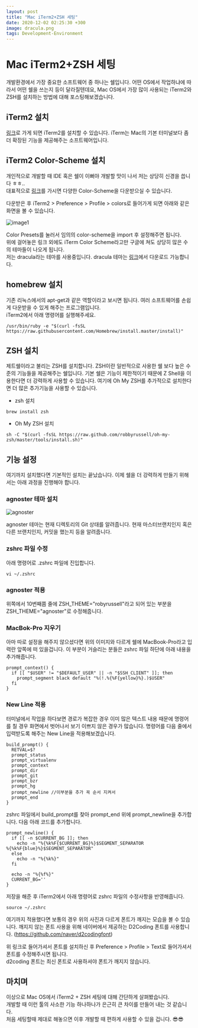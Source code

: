 ```yaml
---
layout: post
title: "Mac iTerm2+ZSH 세팅"
date: 2020-12-02 02:25:30 +300
image: dracula.png
tags: Development-Environment
---
```

  
# Mac iTerm2+ZSH 세팅  
  
개발환경에서 가장 중요한 소프트웨어 중 하나는 쉘입니다. 어떤 OS에서 작업하냐에 따라서 어떤 쉘을 쓰는지 등이 달라질텐데요, Mac OS에서 가장 많이 사용되는 iTerm2와 ZSH를 설치하는 방법에 대해 포스팅해보겠습니다.  
  
## iTerm2 설치  
  
[링크](https://iterm2.com/)로 가게 되면 iTerm2를 설치할 수 있습니다. iTerm는 Mac의 기본 터미널보다 좀 더 확장된 기능을 제공해주는 소프트웨어입니다.   

## iTerm2 Color-Scheme 설치  

개인적으로 개발할 때 IDE 혹은 쉘이 이뻐야 개발할 맛이 나서 저는 상당히 신경을 씁니다 ㅎㅎ..  
대표적으로 [링크](https://github.com/mbadolato/iTerm2-Color-Schemes)를 가시면 다양한 Color-Scheme을 다운받으실 수 있습니다.  
  
다운받은 후 iTerm2 > Preference > Profile > colors로 들어가게 되면 아래와 같은 화면을 볼 수 있습니다.  
  
![image1](https://miro.medium.com/max/1126/1*3eqvqUKzz84yJljncRWOAA.png)  
  
Color Presets를 눌러서 임의의 color-scheme을 import 후 설정해주면 됩니다.  
위에 걸어놓은 링크 외에도 iTerm Color Scheme라고만 구글에 쳐도 상당히 많은 수의 테마들이 나오게 됩니다.  
저는 dracula라는 테마를 사용중입니다. dracula 테마는 [링크](https://github.com/dracula/dracula-theme)에서 다운로드 가능합니다. 
  
## homebrew 설치  
  
기존 리눅스에서의 apt-get과 같은 역할이라고 보시면 됩니다. 여러 소프트웨어를 손쉽게 다운받을 수 있게 해주는 프로그램입니다.  
iTerm2에서 아래 명령어를 실행해주세요.
  
```
/usr/bin/ruby -e "$(curl -fsSL https://raw.githubusercontent.com/Homebrew/install.master/install)"
```
  
## ZSH 설치  
  
제트쉘이라고 불리는 ZSH를 설치합니다. ZSH이란 일반적으로 사용한 쉘 보다 높은 수준의 기능들을 제공해주는 쉘입니다. 기본 쉘은 기능이 제한적이기 때문에 Z Shell을 이용한다면 더 강력하게 사용할 수 있습니다. 여기에 Oh My ZSH를 추가적으로 설치한다면 더 많은 추가기능을 사용할 수 있습니다.  
  
* zsh 설치

```
brew install zsh
```
  
* Oh My ZSH 설치  
  
```
sh -C "$(curl -fsSL https://raw.github.com/robbyrussell/oh-my-zsh/master/tools/install.sh)"
```
  
## 기능 설정  
  
여기까지 설치했다면 기본적인 설치는 끝났습니다. 이제 쉘을 더 강력하게 만들기 위해서는 아래 과정을 진행해야 합니다.  
  
### agnoster 테마 설치  
  
![agnoster]({{site.baseurl}}/images/agnoster)

agnoster 테마는 현재 디렉토리의 Git 상태를 알려줍니다. 현재 마스터브랜치인지 혹은 다른 브랜치인지, 커밋을 했는지 등을 알려줍니다.  
  
### zshrc 파일 수정  
  
아래 명령어로 .zshrc 파일에 진입합니다.   

```
vi ~/.zshrc
```
  
### agnoster 적용

위쪽에서 10번째쯤 줄에 ZSH\_THEME="robyrussell"라고 되어 있는 부분을 ZSH\_THEME="agnoster"로 수정해줍니다.  
  
### MacBok-Pro 지우기  
  
아마 따로 설정을 해주지 않으셨다면 위의 이미지와 다르게 쉘에 MacBook-Pro라고 입력란 앞쪽에 떠 있을겁니다. 이 부분이 거슬리는 분들은 zshrc 파일 하단에 아래 내용을 추가해줍니다.  

```
prompt_context() {
  if [[ "$USER" != "$DEFAULT_USER" || -n "$SSH_CLIENT" ]]; then
    prompt_segment black default "%(!.%{%F{yellow}%}.)$USER"
  fi
}
```
  
### New Line 적용
  
터미널에서 작업을 하다보면 경로가 복잡한 경우 이미 많은 텍스트 내용 때문에 명령어를 칠 경우 화면에서 벗어나서 보기 이쁘지 않은 경우가 많습니다. 명령어를 다음 줄에서 입력받도록 해주는 New Line을 적용해보겠습니다.  
  
```
build_prompt() {
  RETVAL=$?
  prompt_status
  prompt_virtualenv
  prompt_context
  prompt_dir
  prompt_git
  prompt_bzr
  prompt_hg
  prompt_newline //이부분을 추가 꼭 순서 지켜서
  prompt_end
}
```

zshrc 파일에서 build_prompt를 찾아 prompt_end 위에 prompt_newline을 추가합니다. 다음 아래 코드를 추가합니다.    
  
```
prompt_newline() {
  if [[ -n $CURRENT_BG ]]; then
    echo -n "%{%k%F{$CURRENT_BG}%}$SEGMENT_SEPARATOR
%{%k%F{blue}%}$SEGMENT_SEPARATOR"
  else
    echo -n "%{%k%}"
  fi

  echo -n "%{%f%}"
  CURRENT_BG=''
}
```
  
저장을 해준 후 iTerm2에서 아래 명령어로 zshrc 파일의 수정사항을 반영해줍니다.  
  
```
source ~/.zshrc
```  
  
여기까지 적용했다면 보통의 경우 위의 사진과 다르게 폰트가 깨지는 모습을 볼 수 있습니다. 깨지지 않는 폰트 사용을 위해 네이버에서 제공하는 D2Coding 폰트를 사용합니다. (https://github.com/naver/d2codingfont)  

위 링크로 들어가셔서 폰트를 설치하신 후 Preference > Profile > Text로 들어가셔서 폰트를 수정해주시면 됩니다.  
d2coding 폰트는 최신 폰트로 사용하셔야 폰트가 깨지지 않습니다.  
  
## 마치며
  
이상으로 Mac OS에서 iTerm2 + ZSH 세팅에 대해 간단하게 살펴봤습니다.  
개발할 때 이런 툴의 사소한 기능 하나하나가 은근히 큰 차이를 만들어 내는 것 같습니다.  
처음 세팅할때 제대로 해놓으면 이후 개발할 때 편하게 사용할 수 있을 겁니다. 
😎😎  
  



  
